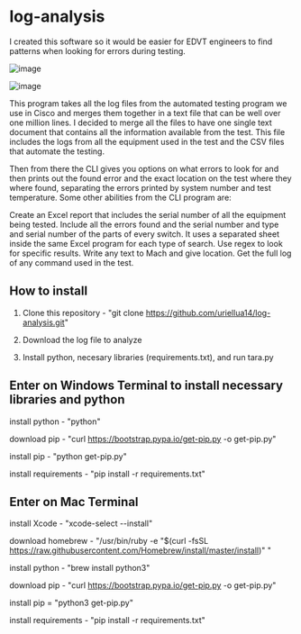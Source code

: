 # log-analysis
I created this software so it would be easier for EDVT engineers to find patterns when looking for errors during testing.

![image](https://user-images.githubusercontent.com/52641414/128780913-612bc9fe-7ed6-4161-860f-d4e9b71af2ea.png)


 ![image](https://user-images.githubusercontent.com/52641414/128780974-14bcdbce-61f2-4df5-a2e3-348b19c1d104.png)


This program takes all the log files from the automated testing program we use in Cisco and merges them together in a text file that can be well over one million lines. I decided to merge all the files to have one single text document that contains all the information available from the test. This file includes the logs from all the equipment used in the test and the CSV files that automate the testing.

Then from there the CLI gives you options on what errors to look for and then prints out the found error and the exact location on the test where they where found, separating the errors printed by system number and test temperature. Some other abilities from the CLI program are:

Create an Excel report that includes the serial number of all the equipment being tested. Include all the errors found and the serial number and type and serial number of the parts of every switch. It uses a separated sheet inside the same Excel program for each type of search.
Use regex to look for specific results.
Write any text to Mach and give location.
Get the full log of any command used in the test.

## How to install
  1. Clone this repository - "git clone https://github.com/uriellua14/log-analysis.git" 

2. Download the log file to analyze

3. Install python, necesary libraries (requirements.txt), and run tara.py


## Enter on Windows Terminal to install necessary libraries and python

install python - "python"

download pip - "curl https://bootstrap.pypa.io/get-pip.py -o get-pip.py"

install pip - "python get-pip.py"

install requirements - "pip install -r requirements.txt"



## Enter on Mac Terminal

install Xcode - "xcode-select --install"

download homebrew - "/usr/bin/ruby -e "$(curl -fsSL https://raw.githubusercontent.com/Homebrew/install/master/install)" "

install python - "brew install python3"

download pip - "curl https://bootstrap.pypa.io/get-pip.py -o get-pip.py"

install pip = "python3 get-pip.py"

install requirements - "pip install -r requirements.txt"







